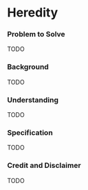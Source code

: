 # Heredity

### Problem to Solve

TODO

### Background

TODO

### Understanding

TODO

### Specification

TODO

### Credit and Disclaimer

TODO

